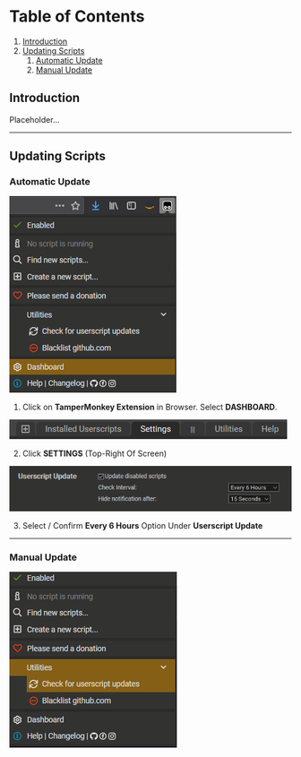 # Table of Contents
1. [Introduction](#introduction)
2. [Updating Scripts](#updating-scripts)
    1. [Automatic Update](#automatic-update)
    2. [Manual Update](#manual-update)



## Introduction
Placeholder...

---

## Updating Scripts

### Automatic Update

![TM_UPDATE_SETUP_1](https://github.com/JeysonArtiles/amzn/blob/master/.documentation/TM_UPDATE_SETUP_1.png)

1. Click on **TamperMonkey Extension** in Browser. Select **DASHBOARD**.

![TM_UPDATE_SETUP_2](https://github.com/JeysonArtiles/amzn/blob/master/.documentation/TM_UPDATE_SETUP_2.png)

2. Click **SETTINGS** (Top-Right Of Screen)

![TM_UPDATE_SETUP_3](https://github.com/JeysonArtiles/amzn/blob/master/.documentation/TM_UPDATE_SETUP_3.png)

3. Select / Confirm **Every 6 Hours** Option Under **Userscript Update**

---

### Manual Update

![ManualUpdateTamperMonkey](https://github.com/JeysonArtiles/amzn/blob/master/.documentation/ManualUpdateTamperMonkey.png)
